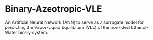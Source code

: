 # Binary-Azeotropic-VLE
An Artificial Neural Network (ANN) to serve as a surrogate model for predicting the Vapor-Liquid Equilibrium (VLE) of the non-ideal Ethanol-Water binary system. 

